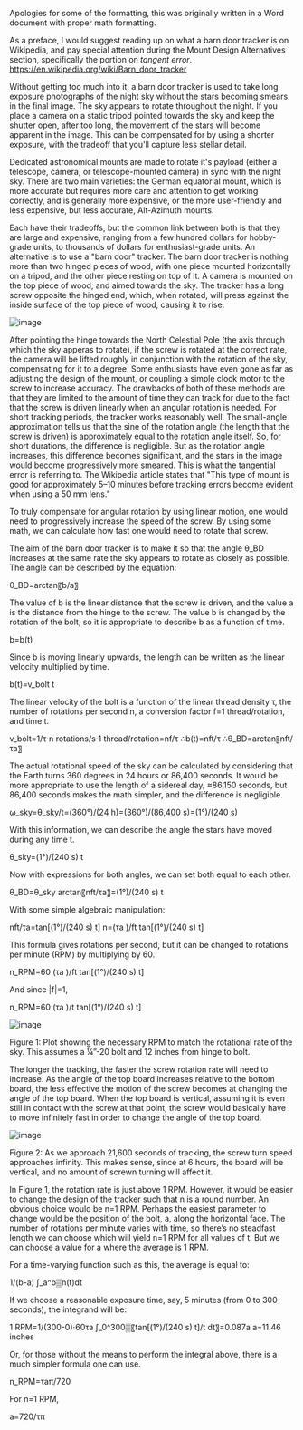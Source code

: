 Apologies for some of the formatting, this was originally written in a Word document with proper math formatting.

As a preface, I would suggest reading up on what a barn door tracker is on Wikipedia, and pay special attention during the Mount Design Alternatives section, specifically the portion on _tangent error_.  https://en.wikipedia.org/wiki/Barn_door_tracker

Without getting too much into it, a barn door tracker is used to take long exposure photographs of the night sky without the stars becoming smears in the final image.  The sky appears to rotate throughout the night.  If you place a camera on a static tripod pointed towards the sky and keep the shutter open, after too long, the movement of the stars will become apparent in the image.  This can be compensated for by using a shorter exposure, with the tradeoff that you'll capture less stellar detail.

Dedicated astronomical mounts are made to rotate it's payload (either a telescope, camera, or telescope-mounted camera) in sync with the night sky.  There are two main varieties: the German equatorial mount, which is more accurate but requires more care and attention to get working correctly, and is generally more expensive, or the more user-friendly and less expensive, but less accurate, Alt-Azimuth mounts.

Each have their tradeoffs, but the common link between both is that they are large and expensive, ranging from a few hundred dollars for hobby-grade units, to thousands of dollars for enthusiast-grade units.  An alternative is to use a "barn door" tracker.  The barn door tracker is nothing more than two hinged pieces of wood, with one piece mounted horizontally on a tripod, and the other piece resting on top of it.  A camera is mounted on the top piece of wood, and aimed towards the sky.  The tracker has a long screw opposite the hinged end, which, when rotated, will press against the inside surface of the top piece of wood, causing it to rise. 

![image](https://user-images.githubusercontent.com/80729542/111400970-c7349980-869e-11eb-93db-5cf57411d9bd.png)

After pointing the hinge towards the North Celestial Pole (the axis through which the sky apperas to rotate), if the screw is rotated at the correct rate, the camera will be lifted roughly in conjunction with the rotation of the sky, compensating for it to a degree.  Some enthusiasts have even gone as far as adjusting the design of the mount, or coupling a simple clock motor to the screw to increase accuracy.  The drawbacks of both of these methods are that they are limited to the amount of time they can track for due to the fact that the screw is driven linearly when an angular rotation is needed.  For short tracking periods, the tracker works reasonably well.  The small-angle approximation tells us that the sine of the rotation angle (the length that the screw is driven) is approximately equal to the rotation angle itself.  So, for short durations, the difference is negligible.  But as the rotation angle increases, this difference becomes significant, and the stars in the image would become progressively more smeared.  This is what the tangential error is referring to.  The Wikipedia article states that "This type of mount is good for approximately 5–10 minutes before tracking errors become evident when using a 50 mm lens."

To truly compensate for angular rotation by using linear motion, one would need to progressively increase the speed of the screw.  By using some math, we can calculate how fast one would need to rotate that screw.

The aim of the barn door tracker is to make it so that the angle θ_BD increases at the same rate the sky appears to rotate as closely as possible.  The angle can be described by the equation:

θ_BD=arctan⁡〖b/a〗

The value of b is the linear distance that the screw is driven, and the value a is the distance from the hinge to the screw.  The value b is changed by the rotation of the bolt, so it is appropriate to describe b as a function of time.

b=b(t)

Since b is moving linearly upwards, the length can be written as the linear velocity multiplied by time.

b(t)=v_bolt t

The linear velocity of the bolt is a function of the linear thread density τ, the number of rotations per second n, a conversion factor f=1 thread/rotation, and time t.

v_bolt=1/τ⋅n  rotations/s⋅1  thread/rotation=nf/τ
∴b(t)=nft/τ
∴θ_BD=arctan⁡〖nft/τa〗

The actual rotational speed of the sky can be calculated by considering that the Earth turns 360 degrees in 24 hours or 86,400 seconds.  It would be more appropriate to use the length of a sidereal day, ≈86,150 seconds, but 86,400 seconds makes the math simpler, and the difference is negligible.

ω_sky=θ_sky/t=(360°)/(24 h)=(360°)/(86,400 s)=(1°)/(240 s)

With this information, we can describe the angle the stars have moved during any time t.

θ_sky=(1°)/(240 s) t

Now with expressions for both angles, we can set both equal to each other.

θ_BD=θ_sky
arctan⁡〖nft/τa〗=(1°)/(240 s) t

With some simple algebraic manipulation:

nft/τa=tan⁡[(1°)/(240 s) t]
n=(τa )/ft  tan⁡[(1°)/(240 s) t]

This formula gives rotations per second, but it can be changed to rotations per minute (RPM) by multiplying by 60.

n_RPM=60 (τa )/ft  tan⁡[(1°)/(240 s) t]

And since |f|=1,

n_RPM=60 (τa )/t  tan⁡[(1°)/(240 s) t]

![image](https://user-images.githubusercontent.com/80729542/111401181-27c3d680-869f-11eb-935c-6fd4dd310568.png)

Figure 1: Plot showing the necessary RPM to match the rotational rate of the sky.  This assumes a ¼”-20 bolt and 12 inches from hinge to bolt.

The longer the tracking, the faster the screw rotation rate will need to increase.  As the angle of the top board increases relative to the bottom board, the less effective the motion of the screw becomes at changing the angle of the top board.  When the top board is vertical, assuming it is even still in contact with the screw at that point, the screw would basically have to move infinitely fast in order to change the angle of the top board.

![image](https://user-images.githubusercontent.com/80729542/111537435-d15ba400-8741-11eb-8b68-fb8254d62ecc.png)

Figure 2: As we approach 21,600 seconds of tracking, the screw turn speed approaches infinity.  This makes sense, since at 6 hours, the board will be vertical, and no amount of screwn turning will affect it.

In Figure 1, the rotation rate is just above 1 RPM.  However, it would be easier to change the design of the tracker such that n is a round number.  An obvious choice would be n=1 RPM.  Perhaps the easiest parameter to change would be the position of the bolt, a, along the horizontal face.  The number of rotations per minute varies with time, so there’s no steadfast length we can choose which will yield n=1 RPM for all values of t.  But we can choose a value for a where the average is 1 RPM.

For a time-varying function such as this, the average is equal to:

1/(b-a)  ∫_a^b▒n(t)dt

If we choose a reasonable exposure time, say, 5 minutes (from 0 to 300 seconds), the integrand will be:

1 RPM=1/(300-0)⋅60τa ∫_0^300▒〖tan⁡[(1°)/(240 s) t]/t dt〗=0.087a
a=11.46 inches

Or, for those without the means to perform the integral above, there is a much simpler formula one can use.

n_RPM=τaπ/720

For n=1 RPM,

a=720/τπ
